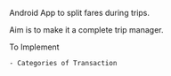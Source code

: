 Android App to split fares during trips.

Aim is to make it a complete trip manager.

To Implement

	- Categories of Transaction
